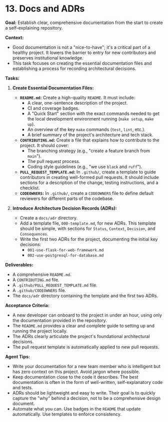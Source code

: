 # 13. Docs and ADRs

**Goal:** Establish clear, comprehensive documentation from the start to create a self-explaining repository.

**Context:**
*   Good documentation is not a "nice-to-have"; it's a critical part of a healthy project. It lowers the barrier to entry for new contributors and preserves institutional knowledge.
*   This task focuses on creating the essential documentation files and establishing a process for recording architectural decisions.

**Tasks:**

1.  **Create Essential Documentation Files:**
    *   **`README.md`:** Create a high-quality `README`. It must include:
        *   A clear, one-sentence description of the project.
        *   CI and coverage badges.
        *   A "Quick Start" section with the exact commands needed to get the local development environment running (`make setup`, `make up`).
        *   An overview of the key `make` commands (`test`, `lint`, etc.).
        *   A brief summary of the project's architecture and tech stack.
    *   **`CONTRIBUTING.md`:** Create a file that explains how to contribute to the project. It should cover:
        *   The branching strategy (e.g., "create a feature branch from `main`").
        *   The pull request process.
        *   Coding style guidelines (e.g., "we use `black` and `ruff`").
    *   **`PULL_REQUEST_TEMPLATE.md`:** In `.github/`, create a template to guide contributors in creating well-formed pull requests. It should include sections for a description of the change, testing instructions, and a checklist.
    *   **`CODEOWNERS`:** In `.github/`, create a `CODEOWNERS` file to define default reviewers for different parts of the codebase.

2.  **Introduce Architecture Decision Records (ADRs):**
    *   Create a `docs/adr` directory.
    *   Add a template file, `000-template.md`, for new ADRs. This template should be simple, with sections for `Status`, `Context`, `Decision`, and `Consequences`.
    *   Write the first two ADRs for the project, documenting the initial key decisions:
        *   `001-use-flask-for-web-framework.md`
        *   `002-use-postgresql-for-database.md`

**Deliverables:**
*   A comprehensive `README.md`.
*   A `CONTRIBUTING.md` file.
*   A `.github/PULL_REQUEST_TEMPLATE.md` file.
*   A `.github/CODEOWNERS` file.
*   The `docs/adr` directory containing the template and the first two ADRs.

**Acceptance Criteria:**
*   A new developer can onboard to the project in under an hour, using only the documentation provided in the repository.
*   The `README.md` provides a clear and complete guide to setting up and running the project locally.
*   The ADRs clearly articulate the project's foundational architectural decisions.
*   The pull request template is automatically applied to new pull requests.

**Agent Tips:**
*   Write your documentation for a new team member who is intelligent but has zero context on this project. Avoid jargon where possible.
*   Keep documentation close to the code it describes. The best documentation is often in the form of well-written, self-explanatory code and tests.
*   ADRs should be lightweight and easy to write. Their goal is to quickly capture the "why" behind a decision, not to be a comprehensive design document.
*   Automate what you can. Use badges in the `README` that update automatically. Use templates to enforce consistency.
